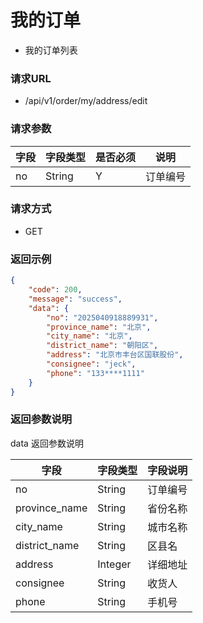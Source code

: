 # 我的订单

* 我的订单列表

### 请求URL

* /api/v1/order/my/address/edit

### 请求参数

| 字段 | 字段类型   | 是否必须 | 说明   |
|----|--------|------|------|
| no | String | Y    | 订单编号 |

### 请求方式
* GET

### 返回示例

```json
{
    "code": 200,
    "message": "success",
    "data": {
        "no": "2025040918889931",
        "province_name": "北京",
        "city_name": "北京",
        "district_name": "朝阳区",
        "address": "北京市丰台区国联股份",
        "consignee": "jeck",
        "phone": "133****1111"
    }
}
```

### 返回参数说明

data 返回参数说明

| 字段            | 字段类型    | 字段说明 |
|---------------|---------|------|
| no            | String  | 订单编号 |
| province_name | String  | 省份名称 |
| city_name     | String  | 城市名称 |
| district_name | String  | 区县名  |
| address       | Integer | 详细地址 |
| consignee     | String  | 收货人  |
| phone         | String  | 手机号  |
